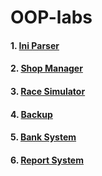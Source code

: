 # OOP-labs
#### 1. [Ini Parser](lab1)
#### 2. [Shop Manager](lab2)
#### 3. [Race Simulator](lab3)
#### 4. [Backup](lab4)
#### 5. [Bank System](lab5)
#### 6. [Report System](lab6)
